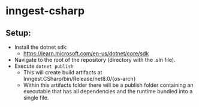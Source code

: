 # inngest-csharp

## Setup:
 * Install the dotnet sdk:
    * https://learn.microsoft.com/en-us/dotnet/core/sdk
 * Navigate to the root of the repository (directory with the .sln file).
 * Execute `dotnet publish`
    * This will create build artifacts at Inngest.CSharp/bin/Release/net8.0/{os-arch}
    * Within this artifacts folder there will be a publish folder containing an executable that has all dependencies and the runtime bundled into a single file.
